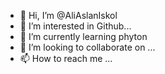 - 👋 Hi, I’m @AliAslanIskol
- 👀 I’m interested in Github...
- 🌱 I’m currently learning phyton
- 💞️ I’m looking to collaborate on ...
- 📫 How to reach me ...

<!---
AliAslanIskol/AliAslanIskol is a ✨ special ✨ repository because its `README.md` (this file) appears on your GitHub profile.
You can click the Preview link to take a look at your changes.
--->
